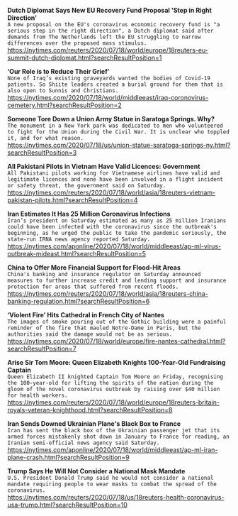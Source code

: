 **Dutch Diplomat Says New EU Recovery Fund Proposal 'Step in Right Direction'**\
`A new proposal on the EU's coronavirus economic recovery fund is "a serious step in the right direction", a Dutch diplomat said after demands from The Netherlands left the EU struggling to narrow differences over the proposed mass stimulus.`\
https://nytimes.com/reuters/2020/07/18/world/europe/18reuters-eu-summit-dutch-diplomat.html?searchResultPosition=1

**‘Our Role is to Reduce Their Grief’**\
`None of Iraq’s existing graveyards wanted the bodies of Covid-19 patients. So Shiite leaders created a burial ground for them that is also open to Sunnis and Christians.`\
https://nytimes.com/2020/07/18/world/middleeast/iraq-coronovirus-cemetery.html?searchResultPosition=2

**Someone Tore Down a Union Army Statue in Saratoga Springs. Why?**\
`The monument in a New York park was dedicated to men who volunteered to fight for the Union during the Civil War. It is unclear who toppled it, and for what reason.`\
https://nytimes.com/2020/07/18/us/union-statue-saratoga-springs-ny.html?searchResultPosition=3

**All Pakistani Pilots in Vietnam Have Valid Licences: Government**\
`All Pakistani pilots working for Vietnamese airlines have valid and legitimate licences and none have been involved in a flight incident or safety threat, the government said on Saturday.`\
https://nytimes.com/reuters/2020/07/18/world/asia/18reuters-vietnam-pakistan-pilots.html?searchResultPosition=4

**Iran Estimates It Has 25 Million Coronavirus Infections**\
`Iran’s president on Saturday estimated as many as 25 million Iranians could have been infected with the coronavirus since the outbreak's beginning, as he urged the public to take the pandemic seriously, the state-run IRNA news agency reported Saturday.`\
https://nytimes.com/aponline/2020/07/18/world/middleeast/ap-ml-virus-outbreak-mideast.html?searchResultPosition=5

**China to Offer More Financial Support for Flood-Hit Areas**\
`China's banking and insurance regulator on Saturday announced   measures to further increase credit and lending support and insurance protection for areas that suffered from recent floods.`\
https://nytimes.com/reuters/2020/07/18/world/asia/18reuters-china-banking-regulation.html?searchResultPosition=6

**‘Violent Fire’ Hits Cathedral in French City of Nantes**\
`The images of smoke pouring out of the Gothic building were a painful reminder of the fire that mauled Notre-Dame in Paris, but the authorities said the damage would not be as serious.`\
https://nytimes.com/2020/07/18/world/europe/fire-nantes-cathedral.html?searchResultPosition=7

**Arise Sir Tom Moore: Queen Elizabeth Knights 100-Year-Old Fundraising Captain**\
`Queen Elizabeth II knighted Captain Tom Moore on Friday, recognising the 100-year-old for lifting the spirits of the nation during the gloom of the novel coronavirus outbreak by raising over $40 million for health workers.`\
https://nytimes.com/reuters/2020/07/18/world/europe/18reuters-britain-royals-veteran-knighthood.html?searchResultPosition=8

**Iran Sends Downed Ukrainian Plane's Black Box to France**\
`Iran has sent the black box of the Ukrainian passenger jet that its armed forces mistakenly shot down in January to France for reading, an Iranian semi-official news agency said Saturday.`\
https://nytimes.com/aponline/2020/07/18/world/middleeast/ap-ml-iran-plane-crash.html?searchResultPosition=9

**Trump Says He Will Not Consider a National Mask Mandate**\
`U.S. President Donald Trump said he would not consider a national mandate requiring people to wear masks to combat the spread of the coronavirus.`\
https://nytimes.com/reuters/2020/07/18/us/18reuters-health-coronavirus-usa-trump.html?searchResultPosition=10

